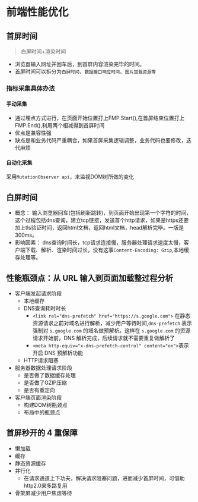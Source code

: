 # 前端性能优化

## 首屏时间
> 白屏时间+渲染时间
- 浏览器输入网址并回车后，到首屏内容渲染完毕的时间。
- 首屏时间可以拆分为`白屏时间`、`数据接口响应时间`、`图片加载资源等`
### 指标采集具体办法
#### 手动采集
- 通过埋点方式进行，在页面开始位置打上FMP.Start(),在首屏结束位置打上FMP.End(),利用两个相减得到首屏时间
- 优点是兼容性强
- 缺点是和业务代码严重耦合，如果首屏采集逻辑调整，业务代码也要修改，迭代麻烦
#### 自动化采集
采用`MutationObserver api`，来监视DOM树所做的变化
## 白屏时间
- 概念： 输入浏览器回车(包括刷新跳转)，到页面开始出现第一个字符的时间，这个过程包括dns查询，建立tcp链接，发送首个http请求，如果是https还要加上tls验证时间，返回html文档，返回html文档，head解析完毕。一版是300ms。
- 影响因素： dns查询时间长，tcp请求连接慢，服务器处理请求速度太慢，客户端下载、解析、渲染时间过长，没有这事`Content-Encoding: Gzip`,本地缓存处理等。


## 性能瓶颈点：从 URL 输入到页面加载整过程分析
- 客户端发起请求阶段
  - 本地缓存
  - DNS查询耗时时长
    - `<link rel="dns-prefetch" href="https://s.google.com">` 在静态资源请求之前对域名进行解析，减少用户等待时间,`dns-prefetch` 表示强制对 `s.google.com` 的域名做预解析。这样在 `s.google.com` 的资源请求开始前，DNS 解析完成，后续请求就不需要重复做解析了
    - `<meta http-equiv="x-dns-prefetch-control" content="on">`表示开启 DNS 预解析功能
  - HTTP请求阻塞
- 服务器数据处理请求阶段
  - 是否做了数据缓存处理
  - 是否做了GZIP压缩
  - 是否有重定向
- 客户端页面渲染阶段
  - 构建DOM树瓶颈点
  - 布局中的瓶颈点


## 首屏秒开的 4 重保障
- 懒加载
- 缓存
- 静态资源缓存
- 并行化
  - 在请求通道上下功夫，解决请求阻塞问题，进而减少首屏时间，可借助http2.0来多路复用
- 骨架屏减少用户焦虑等待